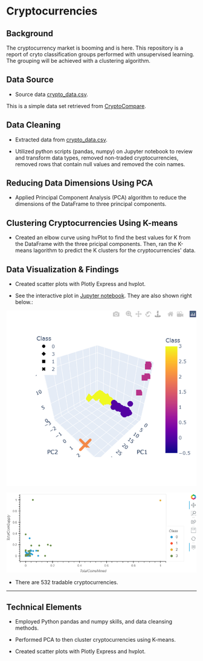 # Cryptocurrencies

## Background 
The cryptocurrency market is booming and is here. This repository is a report of cryto classification groups performed with unsupervised learning. The grouping will be achieved with a clustering algorithm.

## Data Source
* Source data [crypto_data.csv](crypto_data.csv).

This is a simple data set retrieved from [CryptoCompare](https://min-api.cryptocompare.com/data/all/coinlist).

## Data Cleaning
* Extracted data from [crypto_data.csv](crypto_data.csv).

* Utilized python scripts (pandas, numpy) on Jupyter notebook to review and transform data types, removed non-traded cryptocurrencies, removed rows that contain null values and removed the coin names.

## Reducing Data Dimensions Using PCA
* Applied Principal Component Analysis (PCA) algorithm to reduce the dimensions of the DataFrame to three principal components.

## Clustering Cryptocurrencies Using K-means
* Created an elbow curve using hvPlot to find the best values for K from the DataFrame with the three pricipal components. Then, ran the K-means lagorithm to predict the K clusters for the cryptocurrencies' data.

## Data Visualization & Findings
* Created scatter plots with Plotly Express and hvplot. 

* See the interactive plot in [Jupyter notebook](crypto_clustering.ipynb). They are also shown right below.:

![3d_scatter](Images/3d_scatter.PNG)

![hv_scatter](Images/hv_scatter_plot.PNG)

* There are 532 tradable cryptocurrencies.

---

## Technical Elements

* Employed Python pandas and numpy skills, and data cleansing methods.

* Performed PCA to then cluster cryptocurrencies using K-means.

* Created scatter plots with Plotly Express and hvplot.

